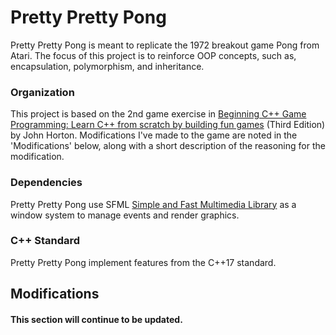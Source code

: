# Pretty Pretty Pong
Pretty Pretty Pong is meant to replicate the 1972 breakout game Pong from Atari. The focus of this project is to reinforce OOP concepts, such as, encapsulation, polymorphism, and inheritance.

### Organization
This project is based on the 2nd game exercise in [Beginning C++ Game Programming: Learn C++ from scratch by building fun games](https://www.packtpub.com/en-us/search?query=Beginning%20C%2B%2B%20Game%20Programming) (Third Edition) by John Horton. Modifications I've made to the game are noted in the 'Modifications' below, along with a short description of the reasoning for the modification.

### Dependencies
Pretty Pretty Pong use SFML [Simple and Fast Multimedia Library](https://github.com/SFML/SFML) as a window system to manage events and render graphics.

### C++ Standard
Pretty Pretty Pong implement features from the C++17 standard.

## Modifications
#### This section will continue to be updated.
